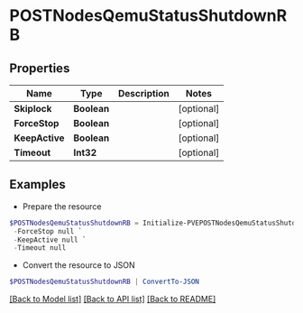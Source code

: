 # POSTNodesQemuStatusShutdownRB
## Properties

Name | Type | Description | Notes
------------ | ------------- | ------------- | -------------
**Skiplock** | **Boolean** |  | [optional] 
**ForceStop** | **Boolean** |  | [optional] 
**KeepActive** | **Boolean** |  | [optional] 
**Timeout** | **Int32** |  | [optional] 

## Examples

- Prepare the resource
```powershell
$POSTNodesQemuStatusShutdownRB = Initialize-PVEPOSTNodesQemuStatusShutdownRB  -Skiplock null `
 -ForceStop null `
 -KeepActive null `
 -Timeout null
```

- Convert the resource to JSON
```powershell
$POSTNodesQemuStatusShutdownRB | ConvertTo-JSON
```

[[Back to Model list]](../README.md#documentation-for-models) [[Back to API list]](../README.md#documentation-for-api-endpoints) [[Back to README]](../README.md)

